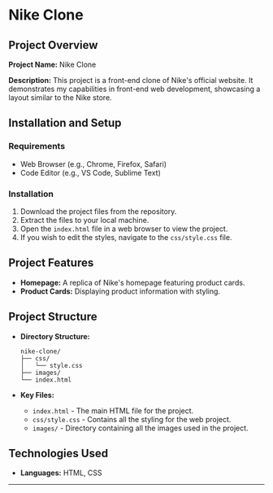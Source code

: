 # Nike Clone

## Project Overview

**Project Name:** Nike Clone

**Description:** This project is a front-end clone of Nike's official website. It demonstrates my capabilities in front-end web development, showcasing a layout similar to the Nike store.

## Installation and Setup

### Requirements

- Web Browser (e.g., Chrome, Firefox, Safari)
- Code Editor (e.g., VS Code, Sublime Text)

### Installation

1. Download the project files from the repository.
2. Extract the files to your local machine.
3. Open the `index.html` file in a web browser to view the project.
4. If you wish to edit the styles, navigate to the `css/style.css` file.

## Project Features

- **Homepage:** A replica of Nike's homepage featuring product cards.
- **Product Cards:** Displaying product information with styling.

## Project Structure

- **Directory Structure:**

    ```
    nike-clone/
    ├── css/
    │   └── style.css
    ├── images/
    └── index.html
    ```

- **Key Files:**
  - `index.html` - The main HTML file for the project.
  - `css/style.css` - Contains all the styling for the web project.
  - `images/` - Directory containing all the images used in the project.

## Technologies Used

- **Languages:** HTML, CSS

---
